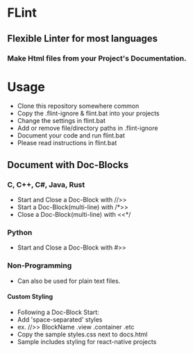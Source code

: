 # FLint
## Flexible Linter for most languages
### Make Html files from your Project's Documentation.

# Usage
- Clone this repository somewhere common
- Copy the .flint-ignore & flint.bat into your projects
- Change the settings in flint.bat
- Add or remove file/directory paths in .flint-ignore
- Document your code and run flint.bat
- Please read instructions in flint.bat

## Document with Doc-Blocks
### C, C++, C#, Java, Rust
- Start and Close a Doc-Block   with //>>
- Start a Doc-Block(multi-line) with /*>>
- Close a Doc-Block(multi-line) with <<*/
### Python
- Start and Close a Doc-Block with #>>
### Non-Programming
- Can also be used for plain text files.
#### Custom Styling
- Following a Doc-Block Start:
-  Add 'space-separated' styles
- ex. //>> BlockName .view .container .etc 
- Copy the sample styles.css next to docs.html
- Sample includes styling for react-native projects
